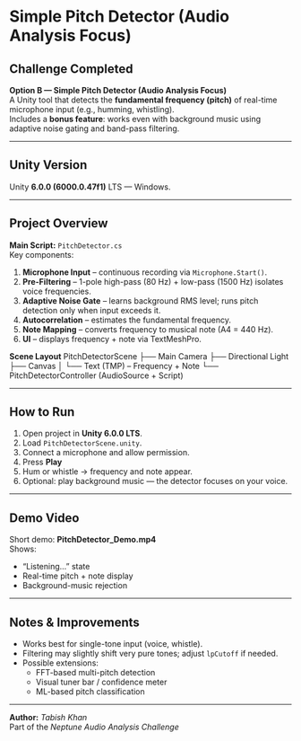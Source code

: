 # Simple Pitch Detector (Audio Analysis Focus)

## Challenge Completed
**Option B — Simple Pitch Detector (Audio Analysis Focus)**  
A Unity tool that detects the **fundamental frequency (pitch)** of real-time microphone input (e.g., humming, whistling).  
Includes a **bonus feature**: works even with background music using adaptive noise gating and band-pass filtering.

---

## Unity Version
Unity **6.0.0 (6000.0.47f1)** LTS — Windows.

---

## Project Overview
**Main Script:** `PitchDetector.cs`  
Key components:
1. **Microphone Input** – continuous recording via `Microphone.Start()`.  
2. **Pre-Filtering** – 1-pole high-pass (80 Hz) + low-pass (1500 Hz) isolates voice frequencies.  
3. **Adaptive Noise Gate** – learns background RMS level; runs pitch detection only when input exceeds it.  
4. **Autocorrelation** – estimates the fundamental frequency.  
5. **Note Mapping** – converts frequency to musical note (A4 = 440 Hz).  
6. **UI** – displays frequency + note via TextMeshPro.

**Scene Layout**
PitchDetectorScene
├── Main Camera
├── Directional Light
├── Canvas
│ └── Text (TMP) – Frequency + Note
└── PitchDetectorController (AudioSource + Script)


---

## How to Run
1. Open project in **Unity 6.0.0 LTS**.  
2. Load `PitchDetectorScene.unity`.  
3. Connect a microphone and allow permission.  
4. Press **Play**  
5. Hum or whistle → frequency and note appear.  
6. Optional: play background music — the detector focuses on your voice.

---

## Demo Video
Short demo: **PitchDetector_Demo.mp4**  
Shows:  
- “Listening…” state  
- Real-time pitch + note display  
- Background-music rejection

---

## Notes & Improvements
- Works best for single-tone input (voice, whistle).  
- Filtering may slightly shift very pure tones; adjust `lpCutoff` if needed.  
- Possible extensions:
  - FFT-based multi-pitch detection  
  - Visual tuner bar / confidence meter  
  - ML-based pitch classification

---

**Author:** *Tabish Khan*  
Part of the *Neptune Audio Analysis Challenge*
